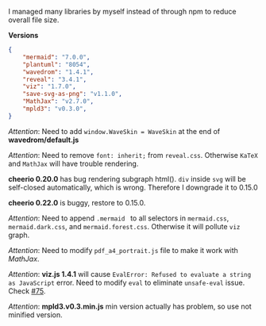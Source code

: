 I managed many libraries by myself instead of through npm to reduce overall file size.

**Versions**
```json
{
    "mermaid": "7.0.0",
    "plantuml": "8054",
    "wavedrom": "1.4.1",
    "reveal": "3.4.1",
    "viz": "1.7.0",
    "save-svg-as-png": "v1.1.0",
    "MathJax": "v2.7.0",
    "mpld3": "v0.3.0",
}
```  

*Attention*: Need to add `window.WaveSkin = WaveSkin` at the end of **wavedrom/default.js**

*Attention*: Need to remove `font: inherit;` from `reveal.css`. Otherwise `KaTeX` and `MathJax` will have trouble rendering.

**cheerio 0.20.0** has bug rendering subgraph html(). `div` inside `svg` will be self-closed automatically, which is wrong. Therefore I downgrade it to 0.15.0

**cheerio 0.22.0** is buggy, restore to 0.15.0.  

*Attention*: Need to append `.mermaid ` to all selectors in `mermaid.css`, `mermaid.dark.css`, and `mermaid.forest.css`. Otherwise it will pollute `viz` graph.

*Attention*: Need to modify `pdf_a4_portrait.js` file to make it work with *MathJax*.

*Attention*: **viz.js 1.4.1** will cause `EvalError: Refused to evaluate a string as JavaScript` error.
Need to modify `eval` to eliminate `unsafe-eval` issue.  
Check [#75](https://github.com/mdaines/viz.js/issues/75).  

*Attention*: **mpld3.v0.3.min.js** min version actually has problem, so use not minified version.  


